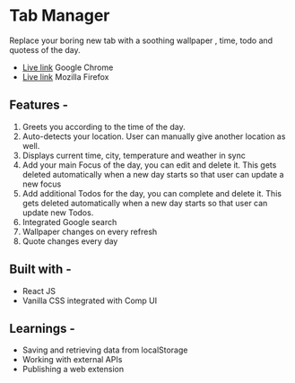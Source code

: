 # Tab Manager

Replace your boring new tab with a soothing wallpaper , time, todo and quotess of the day.

- [Live link](https://chrome.google.com/webstore/detail/my-manager/ggekoaaejeocdcbfpchhbaimmmnlnjih/related?hl=en&authuser=0) Google Chrome
- [Live link](https://addons.mozilla.org/en-US/firefox/addon/my-manager/) Mozilla Firefox

## Features -

1. Greets you according to the time of the day.
2. Auto-detects your location. User can manually give another location as well.
3. Displays current time, city, temperature and weather in sync
4. Add your main Focus of the day, you can edit and delete it. This gets deleted automatically when a new day starts so that user can update a new focus
5. Add additional Todos for the day, you can complete and delete it. This gets deleted automatically when a new day starts so that user can update new Todos.
6. Integrated Google search
7. Wallpaper changes on every refresh
8. Quote changes every day

## Built with -

- React JS
- Vanilla CSS integrated with Comp UI

## Learnings -

- Saving and retrieving data from localStorage
- Working with external APIs
- Publishing a web extension
